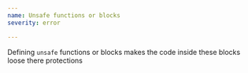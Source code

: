 ```yaml
---
name: Unsafe functions or blocks
severity: error

---
```


Defining `unsafe` functions or blocks makes the code inside these blocks loose there protections

